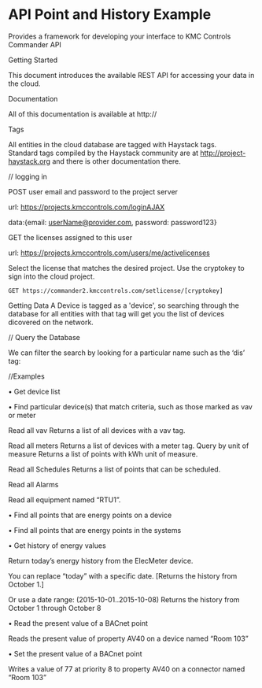 # API Point and History Example
Provides a framework for developing your interface to KMC Controls Commander API

Getting Started

This document introduces the available REST API for accessing your data in the cloud.

Documentation

All of this documentation is available at http://

Tags

All entities in the cloud database are tagged with Haystack tags.    
Standard tags compiled by the Haystack community are at http://project-haystack.org and there is other documentation there.

// logging in

POST user email and password to the project server

url: https://projects.kmccontrols.com/loginAJAX

data:{email: userName@provider.com, password: password123}

GET the licenses assigned to this user

url: https://projects.kmccontrols.com/users/me/activelicenses

Select the license that matches the desired project. Use the cryptokey to sign into the cloud project.

	GET https://commander2.kmccontrols.com/setlicense/[cryptokey]

Getting Data
A Device is tagged as a 'device', so searching through the database for all entities with that tag will get you the list of devices
dicovered on the network.  

// Query the Database


We can filter the search by looking for a particular name such as the ‘dis’ tag:
  
//Examples

•	Get device list

•	Find particular device(s) that match criteria, such as those marked as vav or meter

Read all vav
		Returns a list of all devices with a vav tag.

Read all meters
		Returns a list of devices with a meter tag.
		Query by unit of measure
			Returns a list of points with kWh unit of measure.

Read all Schedules
	Returns a list of points that can be scheduled.

Read all Alarms


Read all equipment named “RTU1”.

•	Find all points that are energy points on a device

•	Find all points that are energy points in the systems

•	Get history of energy values

Return today’s energy history from the ElecMeter device. 

You can replace “today” with a specific date.
	[Returns the history from October 1.]

Or use a date range:
	(2015-10-01..2015-10-08)
Returns the history from October 1 through October 8

•	Read the present value of a BACnet point

Reads the present value of property AV40 on a device named “Room 103”

•	Set the present value of a BACnet point

Writes a value of 77 at priority 8 to property AV40 on a connector named “Room 103”
